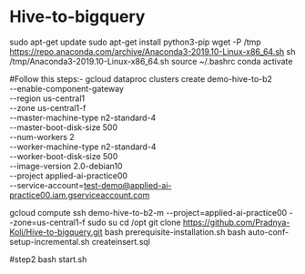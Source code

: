 # Hive-to-bigquery
sudo apt-get update
sudo apt-get install python3-pip
wget -P /tmp https://repo.anaconda.com/archive/Anaconda3-2019.10-Linux-x86_64.sh
sh /tmp/Anaconda3-2019.10-Linux-x86_64.sh
source ~/.bashrc
conda activate

#Follow this steps:-
gcloud dataproc clusters create demo-hive-to-b2 \
--enable-component-gateway \
--region us-central1  \
--zone us-central1-f  \
--master-machine-type n2-standard-4 \
--master-boot-disk-size 500 \
--num-workers 2 \
--worker-machine-type n2-standard-4 \
--worker-boot-disk-size 500 \
--image-version 2.0-debian10 \
--project applied-ai-practice00 \
--service-account=test-demo@applied-ai-practice00.iam.gserviceaccount.com

gcloud compute ssh demo-hive-to-b2-m --project=applied-ai-practice00 --zone=us-central1-f
sudo su
cd /opt
git clone https://github.com/Pradnya-Koli/Hive-to-bigquery.git
bash prerequisite-installation.sh
bash auto-conf-setup-incremental.sh
createinsert.sql



#step2 
bash start.sh
